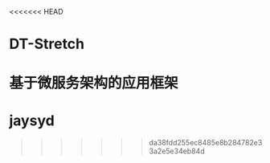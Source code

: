 <<<<<<< HEAD
# DT-Stretch
基于微服务架构的应用框架
=======
# jaysyd
>>>>>>> da38fdd255ec8485e8b284782e33a2e5e34eb84d
